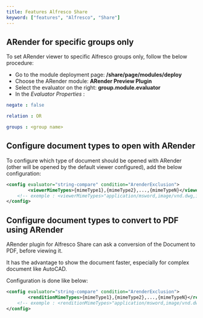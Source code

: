 ```yaml
---
title: Features Alfresco Share
keyword: ["features", "Alfresco", "Share"]
---
```


## ARender for specific groups only

To set ARender viewer to specific Alfresco groups only, follow the below procedure:

- Go to the module deployment page: **<host name>/share/page/modules/deploy**
- Choose the ARender module: **ARender Preview Plugin**
- Select the evaluator on the right: **group.module.evaluator**
- In the *Evaluator Properties* :

```yaml
negate : false

relation : OR

groups : <group name>
```

## Configure document types to open with ARender

To configure which type of document should be opened with ARender (other will be opened by the default viewer configured), add the below configuration:

``` xml
<config evaluator="string-compare" condition="ArenderExclusion">
        <viewerMimeTypes>{mimeType1},{mimeType2},...,{mimeTypeN}</viewerMimeTypes>
    <!-- exemple : <viewerMimeTypes>"application/msword,image/vnd.dwg,image/x-dwg,image/x-dwf</viewerMimeTypes-->
</config>
```

## Configure document types to convert to PDF using ARender

ARender plugin for Alfresco Share can ask a conversion of the Document to PDF, before viewing it.

It has the advantage to show the document faster, especially for complex document like AutoCAD.

Configuration is done like below:

``` xml
<config evaluator="string-compare" condition="ArenderExclusion">
        <renditionMimeTypes>{mimeType1},{mimeType2},...,{mimeTypeN}</renditionMimeTypes>
    <!-- exemple : <renditionMimeTypes>"application/msword,image/vnd.dwg,image/x-dwg,image/x-dwf</renditionMimeTypes-->
</config>
```


